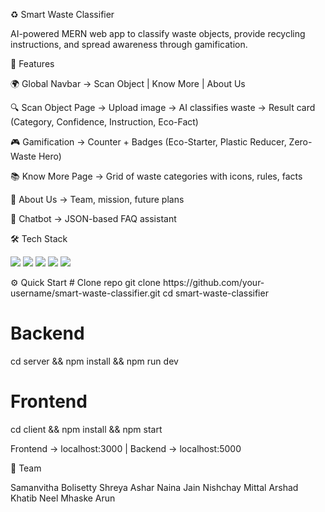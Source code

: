 ♻️ Smart Waste Classifier

AI-powered MERN web app to classify waste objects, provide recycling instructions, and spread awareness through gamification.

🚀 Features

🌍 Global Navbar → Scan Object | Know More | About Us

🔍 Scan Object Page → Upload image → AI classifies waste → Result card (Category, Confidence, Instruction, Eco-Fact)

🎮 Gamification → Counter + Badges (Eco-Starter, Plastic Reducer, Zero-Waste Hero)

📚 Know More Page → Grid of waste categories with icons, rules, facts

👥 About Us → Team, mission, future plans

💬 Chatbot → JSON-based FAQ assistant

🛠️ Tech Stack
<p align=\"center\"> <img src=\"https://img.shields.io/badge/MongoDB-4EA94B?style=for-the-badge&logo=mongodb&logoColor=white\" /> <img src=\"https://img.shields.io/badge/Express.js-000000?style=for-the-badge&logo=express&logoColor=white\" /> <img src=\"https://img.shields.io/badge/React-20232A?style=for-the-badge&logo=react&logoColor=61DAFB\" /> <img src=\"https://img.shields.io/badge/Node.js-43853D?style=for-the-badge&logo=node.js&logoColor=white\" /> <img src=\"https://img.shields.io/badge/Deep%20Learning-FF6F00?style=for-the-badge&logo=tensorflow&logoColor=white\" /> </p>
⚙️ Quick Start
# Clone repo
git clone https://github.com/your-username/smart-waste-classifier.git
cd smart-waste-classifier

# Backend
cd server && npm install && npm run dev

# Frontend
cd client && npm install && npm start


Frontend → localhost:3000 | Backend → localhost:5000

👥 Team

Samanvitha Bolisetty
Shreya Ashar 
Naina Jain
Nishchay Mittal
Arshad Khatib
Neel Mhaske Arun
